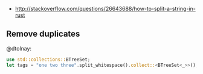 - http://stackoverflow.com/questions/26643688/how-to-split-a-string-in-rust

## Remove duplicates

@dtolnay:

```rust
use std::collections::BTreeSet;
let tags = "one two three".split_whitespace().collect::<BTreeSet<_>>();
```
